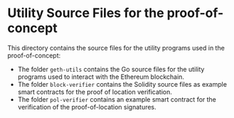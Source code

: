 # Utility Source Files for the proof-of-concept

This directory contains the source files for the utility programs used in the proof-of-concept:

* The folder `geth-utils` contains the Go source files for the utility programs used to interact with the Ethereum blockchain.
* The folder `block-verifier` contains the Solidity source files as example smart contracts for the proof of location verification.
* The folder `pol-verifier` contains an example smart contract for the verification of the proof-of-location signatures.